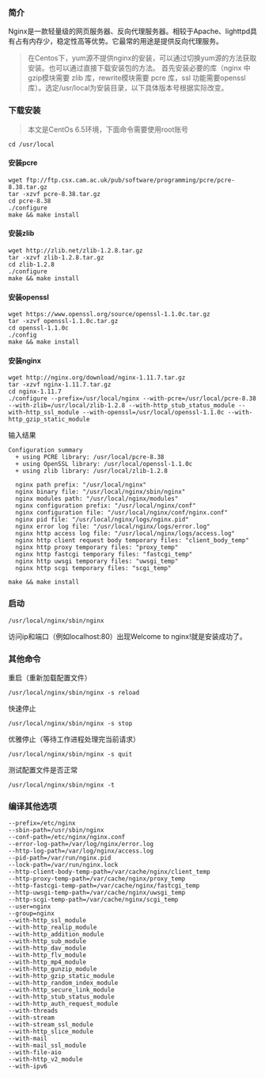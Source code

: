 ### 简介
Nginx是一款轻量级的网页服务器、反向代理服务器。相较于Apache、lighttpd具有占有内存少，稳定性高等优势。它最常的用途是提供反向代理服务。

> 在Centos下，yum源不提供nginx的安装，可以通过切换yum源的方法获取安装。也可以通过直接下载安装包的方法。
首先安装必要的库（nginx 中gzip模块需要 zlib 库，rewrite模块需要 pcre 库，ssl 功能需要openssl库）。选定/usr/local为安装目录，以下具体版本号根据实际改变。

### 下载安装
> 本文是CentOs 6.5环境，下面命令需要使用root账号

```
cd /usr/local
```

#### 安装pcre
```
wget ftp://ftp.csx.cam.ac.uk/pub/software/programming/pcre/pcre-8.38.tar.gz
tar -xzvf pcre-8.38.tar.gz
cd pcre-8.38
./configure
make && make install
```

#### 安装zlib
```
wget http://zlib.net/zlib-1.2.8.tar.gz
tar -xzvf zlib-1.2.8.tar.gz
cd zlib-1.2.8
./configure
make && make install
```

#### 安装openssl
```
wget https://www.openssl.org/source/openssl-1.1.0c.tar.gz
tar -xzvf openssl-1.1.0c.tar.gz
cd openssl-1.1.0c
./config
make && make install
```

#### 安装nginx
```
wget http://nginx.org/download/nginx-1.11.7.tar.gz
tar -xzvf nginx-1.11.7.tar.gz
cd nginx-1.11.7
./configure --prefix=/usr/local/nginx --with-pcre=/usr/local/pcre-8.38 --with-zlib=/usr/local/zlib-1.2.8 --with-http_stub_status_module --with-http_ssl_module --with-openssl=/usr/local/openssl-1.1.0c --with-http_gzip_static_module
```
输入结果
```
Configuration summary
  + using PCRE library: /usr/local/pcre-8.38
  + using OpenSSL library: /usr/local/openssl-1.1.0c
  + using zlib library: /usr/local/zlib-1.2.8

  nginx path prefix: "/usr/local/nginx"
  nginx binary file: "/usr/local/nginx/sbin/nginx"
  nginx modules path: "/usr/local/nginx/modules"
  nginx configuration prefix: "/usr/local/nginx/conf"
  nginx configuration file: "/usr/local/nginx/conf/nginx.conf"
  nginx pid file: "/usr/local/nginx/logs/nginx.pid"
  nginx error log file: "/usr/local/nginx/logs/error.log"
  nginx http access log file: "/usr/local/nginx/logs/access.log"
  nginx http client request body temporary files: "client_body_temp"
  nginx http proxy temporary files: "proxy_temp"
  nginx http fastcgi temporary files: "fastcgi_temp"
  nginx http uwsgi temporary files: "uwsgi_temp"
  nginx http scgi temporary files: "scgi_temp"
```

```
make && make install
```

### 启动
```
/usr/local/nginx/sbin/nginx
```

访问ip和端口（例如localhost:80）出现Welcome to nginx!就是安装成功了。

### 其他命令
重启（重新加载配置文件）
```
/usr/local/nginx/sbin/nginx -s reload
```
快速停止
```
/usr/local/nginx/sbin/nginx -s stop
```
优雅停止（等待工作进程处理完当前请求）
```
/usr/local/nginx/sbin/nginx -s quit
```
测试配置文件是否正常
```
/usr/local/nginx/sbin/nginx -t
```

### 编译其他选项
```
--prefix=/etc/nginx
--sbin-path=/usr/sbin/nginx
--conf-path=/etc/nginx/nginx.conf
--error-log-path=/var/log/nginx/error.log
--http-log-path=/var/log/nginx/access.log
--pid-path=/var/run/nginx.pid
--lock-path=/var/run/nginx.lock
--http-client-body-temp-path=/var/cache/nginx/client_temp
--http-proxy-temp-path=/var/cache/nginx/proxy_temp
--http-fastcgi-temp-path=/var/cache/nginx/fastcgi_temp
--http-uwsgi-temp-path=/var/cache/nginx/uwsgi_temp
--http-scgi-temp-path=/var/cache/nginx/scgi_temp
--user=nginx
--group=nginx
--with-http_ssl_module
--with-http_realip_module
--with-http_addition_module
--with-http_sub_module
--with-http_dav_module
--with-http_flv_module
--with-http_mp4_module
--with-http_gunzip_module
--with-http_gzip_static_module
--with-http_random_index_module
--with-http_secure_link_module
--with-http_stub_status_module
--with-http_auth_request_module
--with-threads
--with-stream
--with-stream_ssl_module
--with-http_slice_module
--with-mail
--with-mail_ssl_module
--with-file-aio
--with-http_v2_module
--with-ipv6
```
